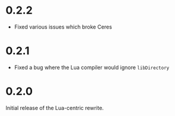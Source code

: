 # 0.2.2

* Fixed various issues which broke Ceres

# 0.2.1

* Fixed a bug where the Lua compiler would ignore `libDirectory`

# 0.2.0

Initial release of the Lua-centric rewrite.